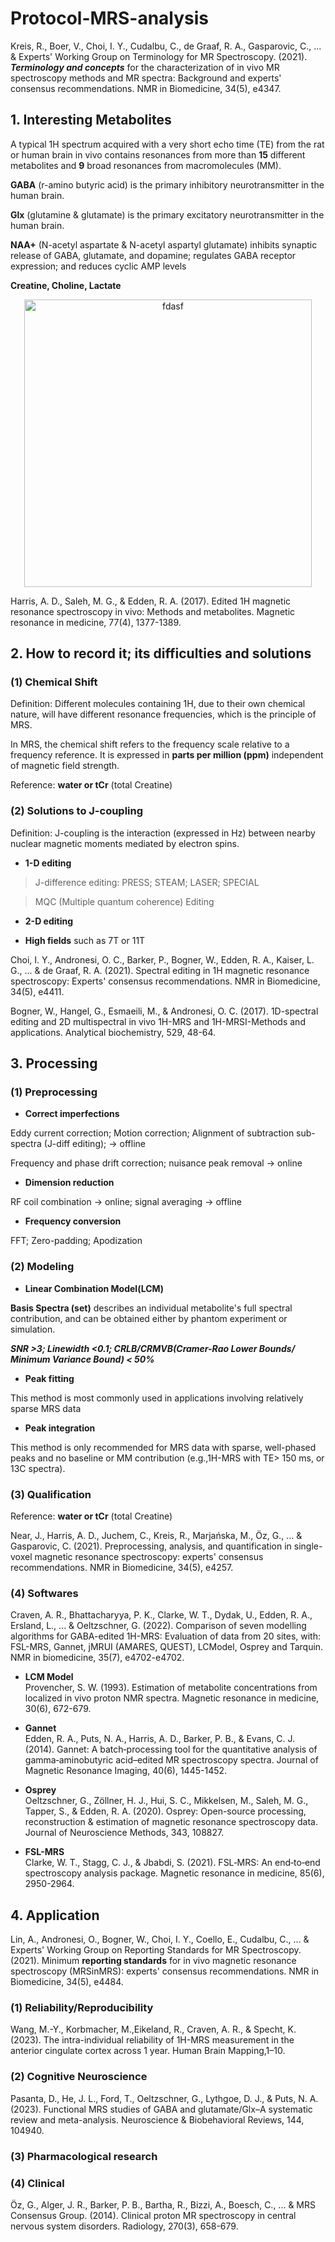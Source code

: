 # Protocol-MRS-analysis

Kreis, R., Boer, V., Choi, I. Y., Cudalbu, C., de Graaf, R. A., Gasparovic, C., ... & Experts' Working Group on Terminology for MR Spectroscopy. (2021). ***Terminology and concepts*** for the characterization of in vivo MR spectroscopy methods and MR spectra: Background and experts' consensus recommendations. NMR in Biomedicine, 34(5), e4347.

## 1. Interesting Metabolites 

A typical 1H spectrum acquired with a very short echo time (TE) from the rat or human brain in vivo contains resonances from more than **15** different metabolites and **9** broad resonances from macromolecules (MM).

**GABA** (r-amino butyric acid) is the primary inhibitory neurotransmitter in the human brain.

**Glx** (glutamine & glutamate) is the primary excitatory neurotransmitter in the human brain. 

**NAA+** (N-acetyl aspartate & N-acetyl aspartyl glutamate) inhibits synaptic release of GABA, glutamate, and dopamine; regulates GABA receptor expression; and reduces cyclic AMP levels

**Creatine, Choline, Lactate**

<p align="center">
 <image width="460" src="https://user-images.githubusercontent.com/31480148/155324801-0a4920db-d609-4014-ada9-7e6aacaca827.png" alt="fdasf" title="dfasf">
</p>

Harris, A. D., Saleh, M. G., & Edden, R. A. (2017). Edited 1H magnetic resonance spectroscopy in vivo: Methods and metabolites. Magnetic resonance in medicine, 77(4), 1377-1389.

## 2. How to record it; its difficulties and solutions

### (1) **Chemical Shift**
Definition: Different molecules containing 1H, due to their own chemical nature, will have different resonance frequencies, which is the principle of MRS.

In MRS, the chemical shift refers to the frequency scale relative to a frequency reference. It is expressed in **parts per million (ppm)** independent of magnetic field strength.
 
Reference: **water or tCr** (total Creatine)
 
### (2) Solutions to **J-coupling**
 Definition: J-coupling is the interaction (expressed in Hz) between nearby nuclear magnetic moments mediated by electron spins. 
 
 - **1-D editing**
 
 > J-difference editing: PRESS; STEAM; LASER; SPECIAL
 
 > MQC (Multiple quantum coherence) Editing

 - **2-D editing**
 
 
 - **High fields** such as 7T or 11T
 
 Choi, I. Y., Andronesi, O. C., Barker, P., Bogner, W., Edden, R. A., Kaiser, L. G., ... & de Graaf, R. A. (2021). Spectral editing in 1H magnetic resonance spectroscopy: Experts' consensus recommendations. NMR in Biomedicine, 34(5), e4411.
 
 Bogner, W., Hangel, G., Esmaeili, M., & Andronesi, O. C. (2017). 1D-spectral editing and 2D multispectral in vivo 1H-MRS and 1H-MRSI-Methods and applications. Analytical biochemistry, 529, 48-64.

## 3. Processing

### (1) Preprocessing
 
 - **Correct imperfections**
 
 Eddy current correction; Motion correction; Alignment of subtraction sub-spectra (J-diff editing); -> offline
 
 Frequency and phase drift correction; nuisance peak removal -> online
 - **Dimension reduction**
 
 RF coil combination -> online; signal averaging -> offline
 - **Frequency conversion**
 
 FFT; Zero-padding; Apodization
### (2) Modeling
 
 - **Linear Combination Model(LCM)**  
 
 ****Basis Spectra (set)**** describes an individual metabolite's full spectral contribution, and can be obtained either by phantom experiment or simulation.
 
 ***SNR >3; Linewidth <0.1; CRLB/CRMVB(Cramer-Rao Lower Bounds/ Minimum Variance Bound) < 50%***

 - **Peak fitting**
 
 This method is most commonly used in applications involving relatively sparse MRS data
 - **Peak integration**

 This method is only recommended for MRS data with sparse, well-phased peaks and no baseline or MM contribution (e.g.,1H-MRS with TE> 150 ms, or 13C spectra). 
### (3) Qualification
 
 Reference: **water or tCr** (total Creatine)
 
Near, J., Harris, A. D., Juchem, C., Kreis, R., Marjańska, M., Öz, G., ... & Gasparovic, C. (2021). Preprocessing, analysis, and quantification in single-voxel magnetic resonance spectroscopy: experts' consensus recommendations. NMR in Biomedicine, 34(5), e4257.

### (4) Softwares

Craven, A. R., Bhattacharyya, P. K., Clarke, W. T., Dydak, U., Edden, R. A., Ersland, L., ... & Oeltzschner, G. (2022). Comparison of seven modelling algorithms for GABA-edited 1H-MRS: Evaluation of data from 20 sites, with: FSL-MRS, Gannet, jMRUI (AMARES, QUEST), LCModel, Osprey and Tarquin. NMR in biomedicine, 35(7), e4702-e4702.

 - **LCM Model**  
 Provencher, S. W. (1993). Estimation of metabolite concentrations from localized in vivo proton NMR spectra. Magnetic resonance in medicine, 30(6), 672-679.

 - **Gannet**  
 Edden, R. A., Puts, N. A., Harris, A. D., Barker, P. B., & Evans, C. J. (2014). Gannet: A batch‐processing tool for the quantitative analysis of gamma‐aminobutyric acid–edited MR spectroscopy spectra. Journal of Magnetic Resonance Imaging, 40(6), 1445-1452.
 
 - **Osprey**  
 Oeltzschner, G., Zöllner, H. J., Hui, S. C., Mikkelsen, M., Saleh, M. G., Tapper, S., & Edden, R. A. (2020). Osprey: Open-source processing, reconstruction & estimation of magnetic resonance spectroscopy data. Journal of Neuroscience Methods, 343, 108827.
 
 - **FSL-MRS**  
 Clarke, W. T., Stagg, C. J., & Jbabdi, S. (2021). FSL‐MRS: An end‐to‐end spectroscopy analysis package. Magnetic resonance in medicine, 85(6), 2950-2964.

## 4. Application

Lin, A., Andronesi, O., Bogner, W., Choi, I. Y., Coello, E., Cudalbu, C., ... & Experts' Working Group on Reporting Standards for MR Spectroscopy. (2021). Minimum ****reporting standards**** for in vivo magnetic resonance spectroscopy (MRSinMRS): experts' consensus recommendations. NMR in Biomedicine, 34(5), e4484.

### (1) Reliability/Reproducibility

Wang, M.-Y., Korbmacher, M.,Eikeland, R., Craven, A. R., & Specht, K. (2023). The intra-individual reliability of 1H-MRS measurement in the anterior cingulate cortex across 1 year. Human Brain Mapping,1–10.

### (2) Cognitive Neuroscience

Pasanta, D., He, J. L., Ford, T., Oeltzschner, G., Lythgoe, D. J., & Puts, N. A. (2023). Functional MRS studies of GABA and glutamate/Glx–A systematic review and meta-analysis. Neuroscience & Biobehavioral Reviews, 144, 104940.

### (3) Pharmacological research

### (4) Clinical

Öz, G., Alger, J. R., Barker, P. B., Bartha, R., Bizzi, A., Boesch, C., ... & MRS Consensus Group. (2014). Clinical proton MR spectroscopy in central nervous system disorders. Radiology, 270(3), 658-679.
